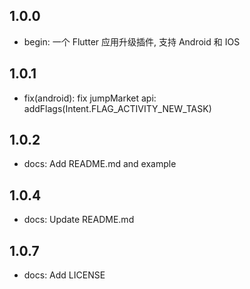 ## 1.0.0

- begin: 一个 Flutter 应用升级插件, 支持 Android 和 IOS

## 1.0.1

- fix(android): fix jumpMarket api: addFlags(Intent.FLAG_ACTIVITY_NEW_TASK)

## 1.0.2

- docs: Add README.md and example

## 1.0.4

- docs: Update README.md

## 1.0.7

- docs: Add LICENSE
